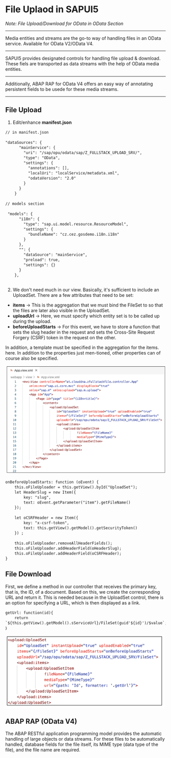 # File Uplaod in SAPUI5 

*Note: File Upload/Download for OData in OData Section*

---

Media entities and streams are the go-to way of handling files in an OData service. Available for OData V2/OData V4.

---

SAPUI5 provides designated controls for handling file upload & download. These fiels are transported as data streams with the help of OData media entities.


---

Additionally, ABAP RAP for OData V4 offers an easy way of annotating persistent fields to be usede for these media streams. 

----


## File Upload

1. Edit/enhance **manifest.json**

```
// in manifest.json

"dataSources": {
      "mainService": {
        "uri": "/sap/opu/odata/sap/Z_FULLSTACK_UPLOAD_SRV/",
        "type": "OData",
        "settings": {
          "annotations": [],
          "localUri": "localService/metadata.xml",
          "odataVersion": "2.0"
        }
      }
    }

// models section

 "models": {
      "i18n": {
        "type": "sap.ui.model.resource.ResourceModel",
        "settings": {
          "bundleName": "cz.cez.gosdemo.i18n.i18n"
        }
      },
      "": {
        "dataSource": "mainService",
        "preload": true,
        "settings": {}
      }
    },


```

2. We don't need much in our view. Basically, it's sufficient to include an UploadSet. There are a few attributes that need to be set:

* **items** -> This is the aggregation that we must bind the FileSet to so that the files are later also visible in the UploadSet.
* **uploadUrl** -> Here, we must specify which entity set is to be called up during the upload.
* **beforeUploadStarts** -> For this event, we have to store a function that sets the slug header in the request and sets the Cross-Site Request Forgery (CSRF) token in the request on the other.

In addition, a template must be specified in the aggregation for the items. here. In addition to the properties just men-tioned, other properties can of course also be specified.

![sapui5-upload-set](./../images/sapui5-upload-set.png)

```
onBeforeUploadStarts: function (oEvent) {
    this.oFileUploader = this.getView().byId("UploadSet");
    let HeaderSlug = new Item({
        key: "slug",
        text: oEvent.getParameter("item").getFileName()
    });

    let oCSRFHeader = new Item({
        key: "x-csrf-token",
        text: this.getView().getModel().getSecurityToken()
    }) ;

    this.oFileUploader.removeAllHeaderFields();
    this.oFileUploader.addHeaderField(oHeaderSlug);
    this.oFileUploader.addHeaderField(oCSRFHeader);
}
```


## File Download

First, we define a method in our controller that receives the primary key, that is, the ID, of a document. Based on this, we create the corresponding URL and return it. This is needed because in the UploadSet control, there is an option for specifying a URL, which is then displayed as a link.

```
getUrl: function(id){
    return `${this.getView().getModel().sServiceUrl}/FileSet(guid'${id}')/$value`;  
｝
```

![sapui5-ipload-set-download](./../images/sapui5-upload-set-download.png)

## ABAP RAP (OData V4)

The ABAP RESTful application programming model provides the automatic handling of large objects or data streams. For these files to be automatically handled, database fields for the file itself, its MIME type (data type of the file), and the file name are required.
